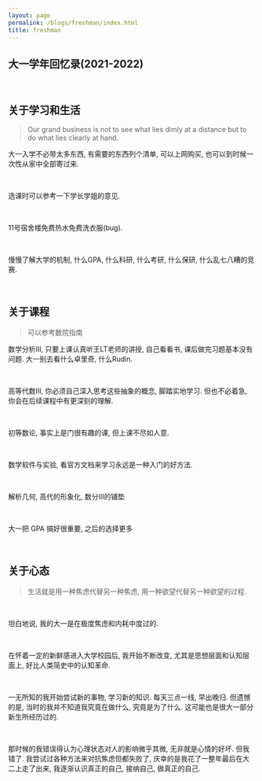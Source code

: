 ```yaml
---
layout: page
permalink: /blogs/freshman/index.html
title: freshman
---
```


## 大一学年回忆录(2021-2022)

<br>

## 关于学习和生活

> Our grand business is not to see what lies dimly at a distance but to do what lies clearly at hand.

大一入学不必带太多东西, 有需要的东西列个清单, 可以上网购买, 也可以到时候一次性从家中全部寄过来.

<br>

选课时可以参考一下学长学姐的意见. 

<br>

11号宿舍楼免费热水免费洗衣服(bug). 

<br>

慢慢了解大学的机制, 什么GPA, 什么科研, 什么考研, 什么保研, 什么乱七八糟的竞赛.

<br>

## 关于课程

> 可以参考数院指南

数学分析ⅠⅡ, 只要上课认真听王LT老师的讲授, 自己看看书, 课后做完习题基本没有问题. 大一别去看什么卓里奇, 什么Rudin.

<br>

高等代数ⅠⅡ, 你必须自己深入思考这些抽象的概念, 脚踏实地学习. 但也不必着急, 你会在后续课程中有更深刻的理解. 

<br>

初等数论, 事实上是门很有趣的课, 但上课不尽如人意.

<br>

数学软件与实验, 看官方文档来学习永远是一种入门的好方法.

<br>

解析几何, 高代的形象化, 数分Ⅲ的铺垫

<br>

大一把 GPA 搞好很重要, 之后的选择更多

<br>

## 关于心态

> 生活就是用一种焦虑代替另一种焦虑, 用一种欲望代替另一种欲望的过程.

<br>

坦白地说, 我的大一是在极度焦虑和内耗中度过的.

<br>

在怀着一定的新鲜感进入大学校园后, 我开始不断改变, 尤其是思想层面和认知层面上, 好比人类简史中的认知革命.

<br>

一无所知的我开始尝试新的事物, 学习新的知识. 每天三点一线, 早出晚归. 但遗憾的是, 当时的我并不知道我究竟在做什么, 究竟是为了什么. 这可能也是很大一部分新生所经历过的.

<br>

那时候的我错误得认为心理状态对人的影响微乎其微, 无非就是心情的好坏. 但我错了. 我尝试过各种方法来对抗焦虑但都失败了, 庆幸的是我花了一整年最后在大二上走了出来, 我逐渐认识真正的自己, 接纳自己, 做真正的自己. 

<br>



 

